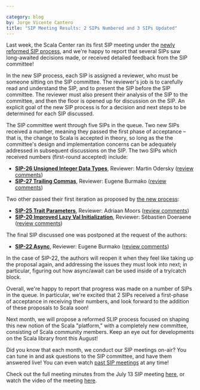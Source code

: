 ```yaml
---

category: blog
by: Jorge Vicente Cantero
title: "SIP Meeting Results: 2 SIPs Numbered and 3 SIPs Updated"
---
```


Last week, the Scala Center ran its first SIP meeting under the [newly reformed SIP
process](http://docs.scala-lang.org/sips/sip-submission.html), and we're happy
to report that several SIPs saw long-awaited decisions made, or received
detailed feedback from the SIP committee!

In the new SIP process, each SIP is assigned a reviewer, who must be someone
sitting on the SIP committee. The reviewer's job is to carefully read and
understand the SIP, and to present the SIP before the SIP committee. The
reviewer must also present their analysis of the SIP to the committee, and then
the floor is opened up for discussion on the SIP. An explicit goal of the new
SIP process is for a decision and next steps to be determined for each SIP
discussed.

The SIP committee went through five SIPs in the queue. Two new SIPs received a
number, meaning they passed the first phase of acceptance – that is, the change
to Scala is accepted in theory, so long as the the committee's design and
implementation concerns can be adequately addressed in subsequent discussions on
the SIP. The two SIPs which received numbers (first-round accepted) include:

* **[SIP-26 Unsigned Integer Data Types](https://github.com/scala/slip/pull/30)**, Reviewer: Martin Odersky ([review comments](https://github.com/scala/slip/pull/30#issuecomment-232399052))
* **[SIP-27 Trailing Commas](https://github.com/scala/scala.github.com/pull/533)**, Reviewer: Eugene Burmako ([review comments](https://github.com/scala/scala.github.com/pull/533#issuecomment-232959066))

Two other passed their first iteration as proposed by [the new
process](http://docs.scala-lang.org/sips/sip-submission.html):

* **[SIP-25 Trait Parameters](https://docs.scala-lang.org/sips/trait-parameters.html)**, Reviewer: Adriaan Moors ([review comments](https://github.com/scala/scala.github.com/pull/428#issuecomment-233401911))
* **[SIP-20 Improved Lazy Val Initialization](https://docs.scala-lang.org/sips/improved-lazy-val-initialization.html)**, Reviewer: Sébastien Doeraene ([review comments](https://github.com/scala/scala.github.com/pull/206#issuecomment-232939781))

The final SIP discussed one was postponed at the request of the authors:

* **[SIP-22 Async](https://docs.scala-lang.org/sips/async.html)**, Reviewer: Eugene Burmako ([review comments](https://github.com/scala/scala.github.com/pull/213#issuecomment-232940053))

In the case of SIP-22, the authors will reopen it when they feel like taking up
the proposal again, and addressing the issues they must look into next; in
particular, figuring out how async/await can be used inside of a try/catch
block.

Overall, we're happy to report that progress was made on a number of SIPs in the
queue. In particular, we're excited that 2 SIPs received a first-phase of
acceptance in receiving their numbers, and look forward to the addition of these
proposals to Scala soon!

Next month, we will propose a reformed SLIP process focused on shaping this new
notion of the Scala "platform," with a completely new committee, consisting of
Scala community members. Keep an eye out for developments on the Scala library
front this August!

Did you know that each month, we conduct our SIP meetings on-air? You can tune
in and ask questions to the SIP committee, and have them answered live! You can
even watch [past SIP meetings](https://plus.google.com/+ScalaProcess) at any
time!

Check out the full meeting minutes from the July 13 SIP meeting
[here](http://docs.scala-lang.org/sips/minutes/sip-minutes.html), or watch the
video of the meeting
[here](https://plus.google.com/events/c11vhomo86lkejevfkrm6uls900).
